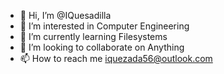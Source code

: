 - 👋 Hi, I’m @IQuesadilla
- 👀 I’m interested in Computer Engineering
- 🌱 I’m currently learning Filesystems 
- 💞️ I’m looking to collaborate on Anything
- 📫 How to reach me iquezada56@outlook.com
